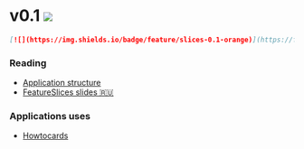 # v0.1 [![](https://img.shields.io/badge/feature/slices-0.1-orange)](https://featureslices.dev)

```md
[![](https://img.shields.io/badge/feature/slices-0.1-orange)](https://featureslices.dev)
```

### Reading

- [Application structure](https://sova.dev/application-structure/)
- [FeatureSlices slides 🇷🇺](https://tg.guru/feature_slices)

### Applications uses

- [Howtocards](https://github.com/howtocards/frontend)
